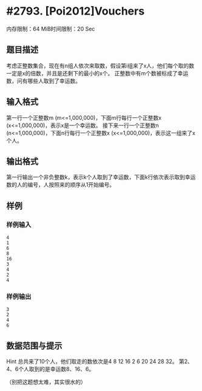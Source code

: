 # #2793. [Poi2012]Vouchers

内存限制：64 MiB时间限制：20 Sec

## 题目描述


考虑正整数集合，现在有n组人依次来取数，假设第i组来了x人，他们每个取的数一定是x的倍数，并且是还剩下的最小的x个。
正整数中有m个数被标成了幸运数，问有哪些人取到了幸运数。

## 输入格式


第一行一个正整数m (m<=1,000,000)，下面m行每行一个正整数x (x<=1,000,000)，表示x是一个幸运数。
接下来一行一个正整数n (n<=1,000,000)，下面n行每行一个正整数x (x<=1,000,000)，表示这一组来了x个人。

## 输出格式

第一行输出一个非负整数k，表示k个人取到了幸运数，下面k行依次表示取到幸运数的人的编号，人按照来的顺序从1开始编号。

## 样例

### 样例输入

    
    4
    1
    6
    8
    16
    3
    4
    2
    4
    
    
    

### 样例输出

    
    3
    2
    4
    6
    
    

## 数据范围与提示


Hint
总共来了10个人，他们取走的数依次是4 8 12 16 2 6 20 24 28 32。
第2、4、6个人取到的是幸运数8、16、6。

（别把这题想太难，其实很水的）
